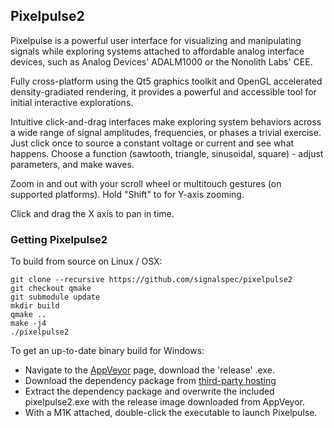 ## Pixelpulse2

Pixelpulse is a powerful user interface for visualizing and manipulating signals while exploring systems attached to affordable analog interface devices, such as Analog Devices' ADALM1000 or the Nonolith Labs' CEE.

Fully cross-platform using the Qt5 graphics toolkit and OpenGL accelerated density-gradiated rendering, it provides a powerful and accessible tool for initial interactive explorations. 

Intuitive click-and-drag interfaces make exploring system behaviors across a wide range of signal amplitudes, frequencies, or phases a trivial exercise. Just click once to source a constant voltage or current and see what happens. Choose a function (sawtooth, triangle, sinusoidal, square) - adjust parameters, and make waves.

Zoom in and out  with your scroll wheel or multitouch gestures (on supported platforms). Hold "Shift" to for Y-axis zooming.

Click and drag the X axis to pan in time.

### Getting Pixelpulse2

To build from source on Linux / OSX:

    git clone --recursive https://github.com/signalspec/pixelpulse2
    git checkout qmake
    git submodule update
    mkdir build
    qmake ..
    make -j4
    ./pixelpulse2

To get an up-to-date binary build for Windows:

 * Navigate to the [AppVeyor](https://ci.appveyor.com/project/kevinmehall/pixelpulse2/build/artifacts) page, download the 'release' .exe.
 * Download the dependency package from [third-party hosting](https://kevinmehall.net/tmp/pixelpulse2_r3.zip)
 * Extract the dependency package and overwrite the included pixelpulse2.exe with the release image downloaded from AppVeyor.
 * With a M1K attached, double-click the executable to launch Pixelpulse.


